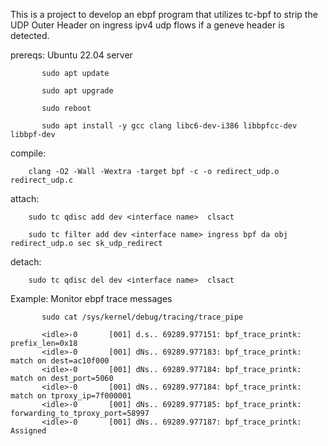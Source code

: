   This is a project to develop an ebpf program that 
  utilizes tc-bpf to strip the UDP Outer Header on ingress ipv4 udp flows 
  if a geneve header is detected.

  prereqs: Ubuntu 22.04 server

           sudo apt update

           sudo apt upgrade

           sudo reboot

           sudo apt install -y gcc clang libc6-dev-i386 libbpfcc-dev libbpf-dev

  compile:

        clang -O2 -Wall -Wextra -target bpf -c -o redirect_udp.o redirect_udp.c
  
  attach:
        
        sudo tc qdisc add dev <interface name>  clsact

        sudo tc filter add dev <interface name> ingress bpf da obj redirect_udp.o sec sk_udp_redirect

  detach:

        sudo tc qdisc del dev <interface name>  clsact
 
  Example: Monitor ebpf trace messages

           sudo cat /sys/kernel/debug/tracing/trace_pipe
           
           <idle>-0       [001] d.s.. 69289.977151: bpf_trace_printk: prefix_len=0x18
           <idle>-0       [001] dNs.. 69289.977183: bpf_trace_printk: match on dest=ac10f000
           <idle>-0       [001] dNs.. 69289.977184: bpf_trace_printk: match on dest_port=5060
           <idle>-0       [001] dNs.. 69289.977184: bpf_trace_printk: match on tproxy_ip=7f000001
           <idle>-0       [001] dNs.. 69289.977185: bpf_trace_printk: forwarding_to_tproxy_port=58997
           <idle>-0       [001] dNs.. 69289.977187: bpf_trace_printk: Assigned

  
  
